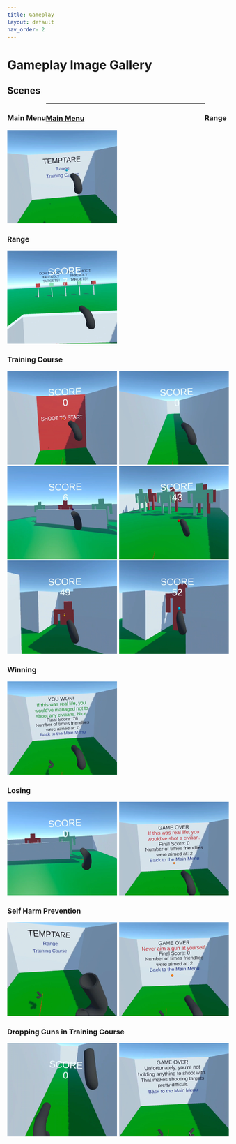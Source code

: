 ```yaml
---
title: Gameplay
layout: default
nav_order: 2
---
```


# Gameplay Image Gallery
## Scenes

<div style="clear: both">
    <h3 style="float: left">Main Menu</h3>
    <h3 style="float: right">Range</h3>
</div>
<hr />

### [Main Menu](./Scenes/mainMenu.html)
<img src="./Images/MainMenu.png"/>

### Range
<img src="./Images/Range.png"/>

### Training Course
<img src="./Images/TrainingCourse1.png"/><img src="./Images/TrainingCourse2.png" width="48%" class="rIMG"/>
<img src="./Images/TrainingCourse3.png"/><img src="./Images/TrainingCourse4.png" width="48%" class="rIMG"/>
<img src="./Images/TrainingCourse5.png"/><img src="./Images/TrainingCourse6.png" class="rIMG"/>

### Winning
<img src="./Images/Win.png"/>

### Losing
<img src="./Images/Lose1.png"/><img src="./Images/Lose2.png" class="rIMG"/>

### Self Harm Prevention
<img src="./Images/SelfHarmPrevention1.png"/><img src="./Images/SelfHarmPrevention2.png" class="rIMG"/>

### Dropping Guns in Training Course
<img src="./Images/DroppedGunsPrevention1.png"/><img src="./Images/DroppedGunsPrevention2.png" class="rIMG"/>

<style>
/* image settings, mades images half-sized, so they can go side by side */
img {
    width: 50%;
    height: 50%;
}
/* additional settings for images on the right, moves them over to the right at a magnitude of the total padding for the two side by side images */
.rIMG {
    position: relative;
    left: 1%;
}
</style>